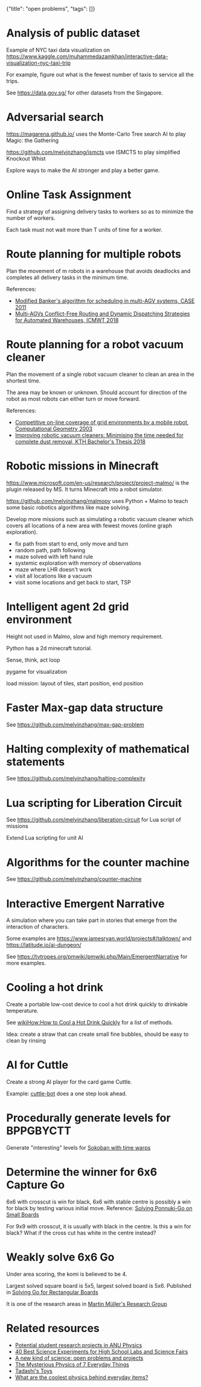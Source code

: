 {"title": "open problems", "tags": []}

# Analysis of public dataset

Example of NYC taxi data visualization on https://www.kaggle.com/muhammedazamkhan/interactive-data-visualization-nyc-taxi-trip

For example, figure out what is the fewest number of taxis to service all the trips.

See https://data.gov.sg/ for other datasets from the Singapore.


# Adversarial search

https://magarena.github.io/ uses the Monte-Carlo Tree search AI to play Magic: the Gathering

https://github.com/melvinzhang/ismcts use ISMCTS to play simplified Knockout Whist

Explore ways to make the AI stronger and play a better game.

# Online Task Assignment

Find a strategy of assigning delivery tasks to workers so as to minimize the number of workers.

Each task must not wait more than T units of time for a worker.


# Route planning for multiple robots

Plan the movement of m robots in a warehouse that avoids deadlocks and completes all delivery tasks in the minimum time.

References:
* [Modified Banker's algorithm for scheduling in multi-AGV systems, CASE 2011](https://ieeexplore.ieee.org/document/6042433)
* [Multi-AGVs Conflict-Free Routing and Dynamic Dispatching Strategies for Automated Warehouses, ICMWT 2018](https://link.springer.com/chapter/10.1007/978-981-13-1059-1_26)

# Route planning for a robot vacuum cleaner

Plan the movement of a single robot vacuum cleaner to clean an area in the shortest time.

The area may be known or unknown. Should account for direction of the robot as most robots can either turn or move forward.

References:
* [Competitive on-line coverage of grid environments by a mobile robot, Computational Geometry 2003](https://www.sciencedirect.com/science/article/pii/S0925772102001104)
* [Improving robotic vacuum cleaners: Minimising the time needed for complete dust removal, KTH Bachelor's Thesis 2018](http://kth.diva-portal.org/smash/record.jsf?pid=diva2%3A1213349&dswid=3596)

# Robotic missions in Minecraft

https://www.microsoft.com/en-us/research/project/project-malmo/ is the plugin released by MS. It turns Minecraft into a robot simulator.

https://github.com/melvinzhang/malmopy uses Python + Malmo to teach some basic robotics algorithms like maze solving.

Develop more missions such as simulating a robotic vacuum cleaner which covers all locations of a new area with fewest moves (online graph exploration).
* fix path from start to end, only move and turn
* random path, path following
* maze solved with left hand rule
* systemic exploration with memory of observations
* maze where LHR doesn't work
* visit all locations like a vacuum
* visit some locations and get back to start, TSP

# Intelligent agent 2d grid environment

Height not used in Malmo, slow and high memory requirement.

Python has a 2d minecraft tutorial.

Sense, think, act loop

pygame for visualization

load mission: layout of tiles, start position, end position

# Faster Max-gap data structure

See https://github.com/melvinzhang/max-gap-problem


# Halting complexity of mathematical statements

See https://github.com/melvinzhang/halting-complexity


# Lua scripting for Liberation Circuit

See https://github.com/melvinzhang/liberation-circuit for Lua script of missions

Extend Lua scripting for unit AI


# Algorithms for the counter machine

See https://github.com/melvinzhang/counter-machine

# Interactive Emergent Narrative

A simulation where you can take part in stories that emerge from the interaction of characters.

Some examples are https://www.jamesryan.world/projects#/talktown/ and https://latitude.io/ai-dungeon/

See https://tvtropes.org/pmwiki/pmwiki.php/Main/EmergentNarrative for more examples.

# Cooling a hot drink

Create a portable low-cost device to cool a hot drink quickly to drinkable temperature.

See [wikiHow:How to Cool a Hot Drink Quickly](https://www.wikihow.com/Cool-a-Hot-Drink-Quickly) for a list of methods.

Idea: create a straw that can create small fine bubbles, should be easy to clean by rinsing

# AI for Cuttle

Create a strong AI player for the card game Cuttle.

Example: [cuttle-bot](https://github.com/Human-AI-Interaction/cuttle-bot/blob/master/src/app/bot.ts) does a one step look ahead.

# Procedurally generate levels for BPPGBYCTT

Generate "interesting" levels for [Sokoban with time warps](https://versificator.itch.io/block-pushing-puzzle-game-but-you-can-time-travel)

# Determine the winner for 6x6 Capture Go

6x6 with crosscut is win for black, 6x6 with stable centre is possibly a win for black by testing various initial move.
Reference: [Solving Ponnuki-Go on Small Boards](http://erikvanderwerf.tengen.nl/pubdown/Solving_Ponnuki-Go_BNAIC2002.pdf)

For 9x9 with crosscut, it is usually with black in the centre. Is this a win for black? What if the cross cut has white in the centre instead?

# Weakly solve 6x6 Go

Under area scoring, the komi is believed to be 4.

Largest solved square board is 5x5, largest solved board is 5x6. Published in
[Solving Go for Rectangular Boards](http://erikvanderwerf.tengen.nl/pubdown/SolvingGoICGA2009.pdf)

It is one of the research areas in [Martin Müller's Research Group](https://webdocs.cs.ualberta.ca/~mmueller/research.html#GoSolver)

# Related resources

* [Potential student research projects in ANU Physics](https://physics.anu.edu.au/study/projects/)
* [40 Best Science Experiments for High School Labs and Science Fairs](https://www.weareteachers.com/science-experiments-for-high-school/)
* [A new kind of science: open problems and projects](https://www.wolframscience.com/openproblems/NKSOpenProblems.pdf)
* [The Mysterious Physics of 7 Everyday Things](https://www.livescience.com/33537-mysterious-physics-everyday-things.html)
* [Tadashi's Toys](https://www.msri.org/web/msri/public/tadashis-toys)
* [What are the coolest physics behind everyday items?](https://www.quora.com/What-are-the-coolest-physics-behind-everyday-items)

